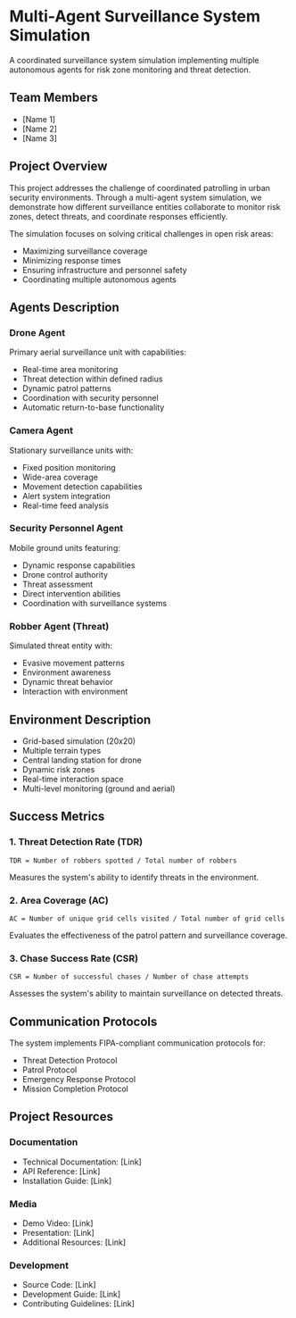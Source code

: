 # Multi-Agent Surveillance System Simulation

A coordinated surveillance system simulation implementing multiple autonomous agents for risk zone monitoring and threat detection.

## Team Members
- [Name 1]
- [Name 2]
- [Name 3]

## Project Overview
This project addresses the challenge of coordinated patrolling in urban security environments. Through a multi-agent system simulation, we demonstrate how different surveillance entities collaborate to monitor risk zones, detect threats, and coordinate responses efficiently.

The simulation focuses on solving critical challenges in open risk areas:
- Maximizing surveillance coverage
- Minimizing response times
- Ensuring infrastructure and personnel safety
- Coordinating multiple autonomous agents

## Agents Description

### Drone Agent
Primary aerial surveillance unit with capabilities:
- Real-time area monitoring
- Threat detection within defined radius
- Dynamic patrol patterns
- Coordination with security personnel
- Automatic return-to-base functionality

### Camera Agent
Stationary surveillance units with:
- Fixed position monitoring
- Wide-area coverage
- Movement detection capabilities
- Alert system integration
- Real-time feed analysis

### Security Personnel Agent
Mobile ground units featuring:
- Dynamic response capabilities
- Drone control authority
- Threat assessment
- Direct intervention abilities
- Coordination with surveillance systems

### Robber Agent (Threat)
Simulated threat entity with:
- Evasive movement patterns
- Environment awareness
- Dynamic threat behavior
- Interaction with environment

## Environment Description
- Grid-based simulation (20x20)
- Multiple terrain types
- Central landing station for drone
- Dynamic risk zones
- Real-time interaction space
- Multi-level monitoring (ground and aerial)

## Success Metrics

### 1. Threat Detection Rate (TDR)
```
TDR = Number of robbers spotted / Total number of robbers
```
Measures the system's ability to identify threats in the environment.

### 2. Area Coverage (AC)
```
AC = Number of unique grid cells visited / Total number of grid cells
```
Evaluates the effectiveness of the patrol pattern and surveillance coverage.

### 3. Chase Success Rate (CSR)
```
CSR = Number of successful chases / Number of chase attempts
```
Assesses the system's ability to maintain surveillance on detected threats.

## Communication Protocols
The system implements FIPA-compliant communication protocols for:
- Threat Detection Protocol
- Patrol Protocol
- Emergency Response Protocol
- Mission Completion Protocol

## Project Resources

### Documentation
- Technical Documentation: [Link]
- API Reference: [Link]
- Installation Guide: [Link]

### Media
- Demo Video: [Link]
- Presentation: [Link]
- Additional Resources: [Link]

### Development
- Source Code: [Link]
- Development Guide: [Link]
- Contributing Guidelines: [Link]

